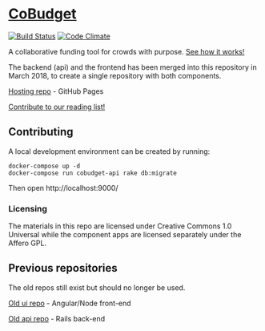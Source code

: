 # [CoBudget](http://cobudget.co/)

[![Build Status](https://travis-ci.org/cobudget/cobudget-api.svg?branch=master)](https://travis-ci.org/cobudget/cobudget-api)
[![Code Climate](https://codeclimate.com/github/cobudget/cobudget-api/badges/gpa.svg)](https://codeclimate.com/github/cobudget/cobudget-api)

A collaborative funding tool for crowds with purpose. [See how it works!](https://docs.google.com/presentation/d/1ZQYKxhHwKuQGmOMPpoE8Eo0XMuw1yn55Bjgsh6-D0eQ/present?slide=id.p)

The backend (api) and the frontend has been merged into this repository in March 2018, to create a single repository with both components.

[Hosting repo](https://github.com/cobudget/cobudget.co) - GitHub Pages

[Contribute to our reading list!](https://github.com/cobudget/reading-list)

## Contributing

A local development environment can be created by running: 

    docker-compose up -d
    docker-compose run cobudget-api rake db:migrate

Then open http://localhost:9000/

### Licensing

The materials in this repo are licensed under Creative Commons 1.0 Universal while the component apps are licensed separately under the Affero GPL.

## Previous repositories

The old repos still exist but should no longer be used.

[Old ui repo](https://github.com/cobudget/cobudget-ui) - Angular/Node front-end

[Old api repo](https://github.com/cobudget/cobudget-api) - Rails back-end



